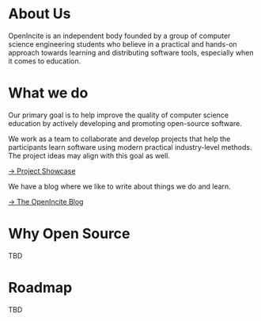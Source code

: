 # About Us

OpenIncite is an independent body founded by a group of computer science engineering students who believe in a practical and hands-on approach towards learning and distributing software tools, especially when it comes to education. 

# What we do

Our primary goal is to help improve the quality of computer science education by actively developing and promoting open-source software. 

We work as a team to collaborate and develop projects that help the participants learn software using modern practical industry-level methods. The project ideas may align with this goal as well.

[&rarr; Project Showcase](/projects)

We have a blog where we like to write about things we do and learn.

[&rarr; The OpenIncite Blog](/blog)

# Why Open Source

TBD

# Roadmap

TBD